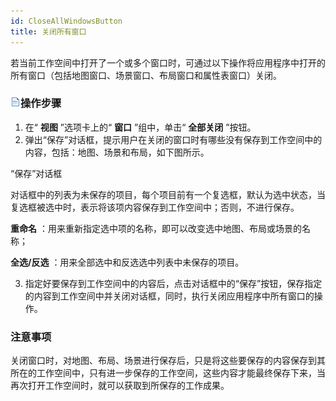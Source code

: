 ```yaml
---
id: CloseAllWindowsButton
title: 关闭所有窗口
---
```

若当前工作空间中打开了一个或多个窗口时，可通过以下操作将应用程序中打开的所有窗口（包括地图窗口、场景窗口、布局窗口和属性表窗口）关闭。

### ![](../../img/read.gif)操作步骤

  1. 在“ **视图** ”选项卡上的“ **窗口** ”组中，单击“ **全部关闭** ”按钮。
  2. 弹出“保存”对话框，提示用户在关闭的窗口时有哪些没有保存到工作空间中的内容，包括：地图、场景和布局，如下图所示。 

“保存”对话框

对话框中的列表为未保存的项目，每个项目前有一个复选框，默认为选中状态，当复选框被选中时，表示将该项内容保存到工作空间中；否则，不进行保存。

**重命名** ：用来重新指定选中项的名称，即可以改变选中地图、布局或场景的名称；

**全选/反选** ：用来全部选中和反选选中列表中未保存的项目。

  3. 指定好要保存到工作空间中的内容后，点击对话框中的“保存”按钮，保存指定的内容到工作空间中并关闭对话框，同时，执行关闭应用程序中所有窗口的操作。

### 注意事项

关闭窗口时，对地图、布局、场景进行保存后，只是将这些要保存的内容保存到其所在的工作空间中，只有进一步保存的工作空间，这些内容才能最终保存下来，当再次打开工作空间时，就可以获取到所保存的工作成果。


